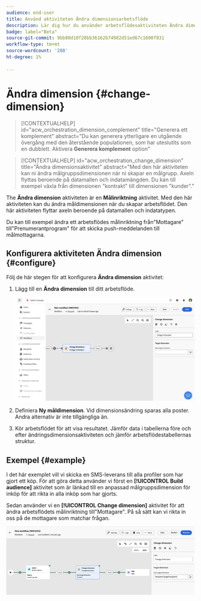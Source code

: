 ```yaml
---
audience: end-user
title: Använd aktiviteten Ändra dimensionsarbetsflöde
description: Lär dig hur du använder arbetsflödesaktiviteten Ändra dimension
badge: label="Beta"
source-git-commit: 9bb80d10f20bb36162b74982d51ed67c1600f831
workflow-type: tm+mt
source-wordcount: '288'
ht-degree: 1%

---
```



# Ändra dimension {#change-dimension}

>[!CONTEXTUALHELP]
>id="acw_orchestration_dimension_complement"
>title="Generera ett komplement"
>abstract="Du kan generera ytterligare en utgående övergång med den återstående populationen, som har uteslutits som en dubblett. Aktivera **Generera komplement** option"

>[!CONTEXTUALHELP]
>id="acw_orchestration_change_dimension"
>title="Ändra dimensionsaktivitet"
>abstract="Med den här aktiviteten kan ni ändra målgruppsdimensionen när ni skapar en målgrupp. Axeln flyttas beroende på datamallen och indatamängden. Du kan till exempel växla från dimensionen &quot;kontrakt&quot; till dimensionen &quot;kunder&quot;."

The **Ändra dimension** aktiviteten är en **Målinriktning** aktivitet. Med den här aktiviteten kan du ändra måldimensionen när du skapar arbetsflödet.
Den här aktiviteten flyttar axeln beroende på datamallen och indatatypen.

Du kan till exempel ändra ett arbetsflödes målinriktning från&quot;Mottagare&quot; till&quot;Prenumerantprogram&quot; för att skicka push-meddelanden till målmottagarna.

## Konfigurera aktiviteten Ändra dimension {#configure}

Följ de här stegen för att konfigurera **Ändra dimension** aktivitet:

1. Lägg till en **Ändra dimension** till ditt arbetsflöde.

   ![](../assets/workflow-change-dimension.png)

1. Definiera **Ny måldimension**. Vid dimensionsändring sparas alla poster. Andra alternativ är inte tillgängliga än.

1. Kör arbetsflödet för att visa resultatet. Jämför data i tabellerna före och efter ändringsdimensionsaktiviteten och jämför arbetsflödestabellernas struktur.

## Exempel {#example}

I det här exemplet vill vi skicka en SMS-leverans till alla profiler som har gjort ett köp. För att göra detta använder vi först en **[!UICONTROL Build audience]** aktivitet som är länkad till en anpassad målgruppsdimension för inköp för att rikta in alla inköp som har gjorts.

Sedan använder vi en **[!UICONTROL Change dimension]** aktivitet för att ändra arbetsflödets målinriktning till&quot;Mottagare&quot;. På så sätt kan vi rikta in oss på de mottagare som matchar frågan.

![](../assets/workflow-change-dimension-example.png)

